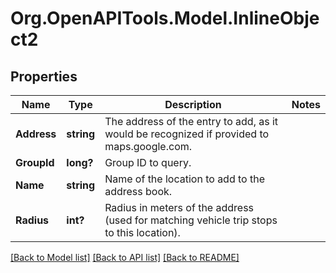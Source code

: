# Org.OpenAPITools.Model.InlineObject2
## Properties

Name | Type | Description | Notes
------------ | ------------- | ------------- | -------------
**Address** | **string** | The address of the entry to add, as it would be recognized if provided to maps.google.com. | 
**GroupId** | **long?** | Group ID to query. | 
**Name** | **string** | Name of the location to add to the address book. | 
**Radius** | **int?** | Radius in meters of the address (used for matching vehicle trip stops to this location). | 

[[Back to Model list]](../README.md#documentation-for-models) [[Back to API list]](../README.md#documentation-for-api-endpoints) [[Back to README]](../README.md)

